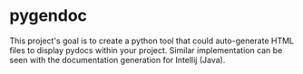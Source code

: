 # pygendoc
This project's goal is to create a python tool that could auto-generate HTML files to display pydocs within your project. Similar implementation can be seen with the documentation generation for Intellij (Java).
